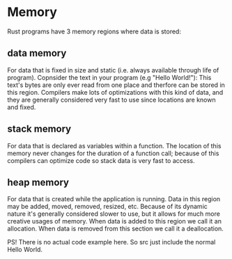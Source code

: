 # Memory

Rust programs have 3 memory regions where data is stored: 

## data memory
For data that is fixed in size and static (i.e. always available through life 
of program). Copnsider the text in your program (e.g "Hello World!"): This text's bytes are only ever read from one place and therfore can be stored in
this region. Compilers make lots of optimizations with this kind of data,
and they are generally considered very fast to use since locations are known 
and fixed.

## stack memory
For data that is declared as variables within a function. The location of this memory never changes for the duration of a function call; because of this compilers can optimize code so stack data is very fast to access.

## heap memory
For data that is created while the application is running. Data in this region may be added, moved, removed, resized, etc. Because of its dynamic nature it's 
generally considered slower to use, but it allows for much more creative usages of memory. When data is added to this region we call it an allocation. When data is removed from this section we call it a deallocation.


PS! There is no actual code example here. So src just include the normal Hello World. 